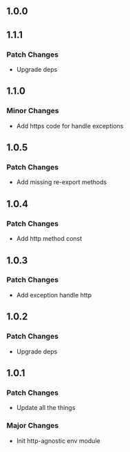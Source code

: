 ## 1.0.0

## 1.1.1

### Patch Changes

- Upgrade deps

## 1.1.0

### Minor Changes

- Add https code for handle exceptions

## 1.0.5

### Patch Changes

- Add missing re-export methods

## 1.0.4

### Patch Changes

- Add http method const

## 1.0.3

### Patch Changes

- Add exception handle http

## 1.0.2

### Patch Changes

- Upgrade deps

## 1.0.1

### Patch Changes

- Update all the things

### Major Changes

- Init http-agnostic env module
